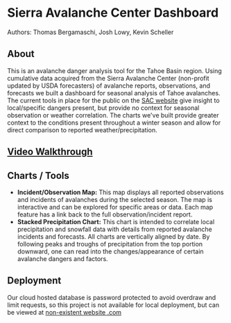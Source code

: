 # Sierra Avalanche Center Dashboard
Authors: Thomas Bergamaschi, Josh Lowy, Kevin Scheller

## About
This is an avalanche danger analysis tool for the Tahoe Basin region.  Using cumulative data acquired from the Sierra Avalanche Center (non-profit updated by USDA forecasters) of avalanche reports, observations, and forecasts we built a dashboard for seasonal analysis of Tahoe avalanches.  The current tools in place for the public on the
[SAC website](https://www.sierraavalanchecenter.org/) give insight to local/specific dangers present, but provide no context for seasonal observation or weather correlation.  The charts we've built provide greater context to the conditions present throughout a winter season and allow for direct comparison to reported weather/precipitation.

## [Video Walkthrough](https://youtu.be/lHbNKe1klBw)

## Charts / Tools
- **Incident/Observation Map:**
  This map displays all reported observations and incidents of avalanches during the selected season.  The map is interactive and can be explored for specific areas or data.  Each map feature has a link back to the full observation/incident report.
 - **Stacked Precipitation Chart:**
  This chart is intended to correlate local precipitation and snowfall data with details from reported avalanche incidents and forecasts.  All charts are vertically aligned by date.  By following peaks and troughs of precipitation from the top portion downward, one can read into the changes/appearance of certain avalanche dangers and factors.

## Deployment
  Our cloud hosted database is password protected to avoid overdraw and limit requests, so this project is not available for local deployment, but can be viewed at [non-existent website .com]()
